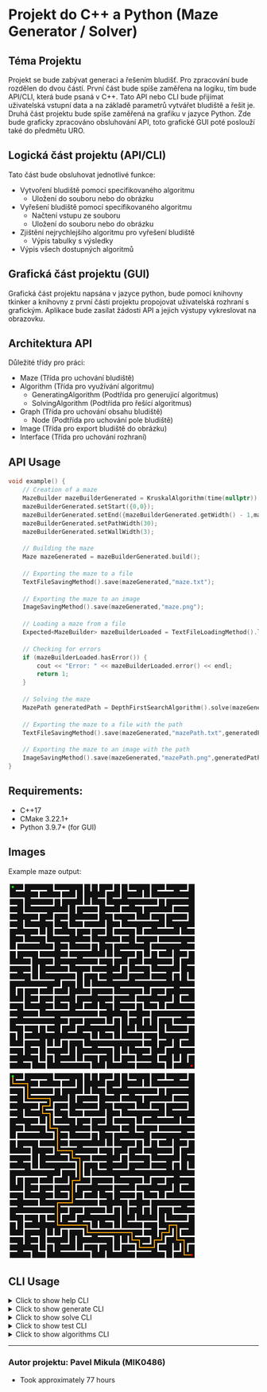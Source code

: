 # Projekt do C++ a Python (Maze Generator / Solver)


## Téma Projektu
Projekt se bude zabývat generaci a řešením bludišť. Pro zpracování bude rozdělen do dvou částí. 
První část bude spíše zaměřena na logiku, tím bude API/CLI, která bude psaná v C++. 
Tato API nebo CLI bude přijímat uživatelská vstupní data a na základě parametrů vytvářet bludiště a řešit je. 
Druhá část projektu bude spíše zaměřená na grafiku v jazyce Python. 
Zde bude graficky zpracováno obsluhování API, toto grafické GUI poté poslouží také do předmětu URO.

## Logická část projektu (API/CLI)
Tato část bude obsluhovat jednotlivé funkce:
 - Vytvoření bludiště pomocí specifikovaného algoritmu
   - Uložení do souboru nebo do obrázku
 - Vyřešení bludiště pomocí specifikovaného algoritmu
   - Načtení vstupu ze souboru
   - Uložení do souboru nebo do obrázku
 - Zjištění nejrychlejšího algoritmu pro vyřešení bludiště
   - Výpis tabulky s výsledky
 - Výpis všech dostupných algoritmů

## Grafická část projektu (GUI)
Grafická část projektu napsána v jazyce python, bude pomocí knihovny tkinker a 
knihovny z první části projektu propojovat uživatelská rozhraní s grafickým.
Aplikace bude zasílat žádosti API a jejich výstupy vykreslovat na obrazovku.

## Architektura API
Důležité třídy pro práci:
- Maze (Třída pro uchování bludiště)
- Algorithm (Třída pro využívání algoritmu)
  - GeneratingAlgorithm (Podtřída pro generujicí algoritmus)
  - SolvingAlgorithm (Podtřída pro řešící algoritmus)
- Graph (Třída pro uchování obsahu bludiště)
  - Node (Podtřída pro uchování pole bludiště)
- Image (Třída pro export bludiště do obrázku)
- Interface (Třída pro uchování rozhraní)

## API Usage
```c++
void example() {
    // Creation of a maze
    MazeBuilder mazeBuilderGenerated = KruskalAlgorithm(time(nullptr)).generate(10,10);
    mazeBuilderGenerated.setStart({0,0});
    mazeBuilderGenerated.setEnd({mazeBuilderGenerated.getWidth() - 1,mazeBuilderGenerated.getHeight() - 1});
    mazeBuilderGenerated.setPathWidth(30);
    mazeBuilderGenerated.setWallWidth(3);

    // Building the maze
    Maze mazeGenerated = mazeBuilderGenerated.build();

    // Exporting the maze to a file
    TextFileSavingMethod().save(mazeGenerated,"maze.txt");

    // Exporting the maze to an image
    ImageSavingMethod().save(mazeGenerated,"maze.png");

    // Loading a maze from a file
    Expected<MazeBuilder> mazeBuilderLoaded = TextFileLoadingMethod().load("maze.txt");

    // Checking for errors
    if (mazeBuilderLoaded.hasError()) {
        cout << "Error: " << mazeBuilderLoaded.error() << endl;
        return 1;
    }

    // Solving the maze
    MazePath generatedPath = DepthFirstSearchAlgorithm().solve(mazeGenerated);

    // Exporting the maze to a file with the path
    TextFileSavingMethod().save(mazeGenerated,"mazePath.txt",generatedPath);

    // Exporting the maze to an image with the path
    ImageSavingMethod().save(mazeGenerated,"mazePath.png",generatedPath);
}
```

## Requirements:
- C++17
- CMake 3.22.1+
- Python 3.9.7+ (for GUI)

## Images
Example maze output:

![Generated maze](assets/maze.png)
![Solved maze](assets/mazeSolved.png)

## CLI Usage
<details>
<summary>Click to show help CLI</summary>

```
 __  __               _      _ _
|  \/  |             | |    (_) |
| \  / | __ _ _______| |     _| |__
| |\/| |/ _` |_  / _ \ |    | | '_ \
| |  | | (_| |/ /  __/ |____| | |_) |
|_|  |_|\__,_/___\___|______|_|_.__/
Author: Pavel Mikula (MIK0486)

Format: mazelib <cmd> [options]

Commands:
  help                           | Show program help message (this)
  version, ver                   | Show programs version number
  generate, gen                  | Generate maze to file or image
  solve                          | Solve maze from file or image
  test                           | Test algorithms
  algorithms, algs, algos        | Show available algorithms

Options:
  -h, --help      | Show this help message and exit          | [boolean]
  -v, --version   | Show programs version number and exit    | [boolean]
```
</details>

<details>
<summary>Click to show generate CLI</summary>

```
Command: mazelib generate [options]

Options:
  -w, --width           | Width of maze                                     REQUIRED | [int]
  -h, --height          | Height of maze                                    REQUIRED | [int]
  -a, --algorithm       | Algorithm to generate maze                        REQUIRED | [string]
  -se, --seed           | Seed of the maze                                           | [double]
  -s, --start           | Start position of maze                                     | [int] [int]
  -e, --end             | End position of maze                                       | [int] [int]
  -pw, --pathWidth      | Width of the path between walls                            | [int]
  -ww, --wallWidth      | Width of wall between paths                                | [int]
  -f, --file            | Path to the file, where maze will be saved                 | [string]
  -i, --image           | Path to the image, where maze will be saved                | [string]
```
</details>

<details>
<summary>Click to show solve CLI</summary>

```
Command: mazelib solve [options]

Options:
  -fi, --fileIn         | Path to the input file of maze                    REQUIRED | [string]
  -a, --algorithm       | Algorithm to solve maze                           REQUIRED | [string]
  -s, --start           | Start position of maze                                     | [int] [int]
  -e, --end             | End position of maze                                       | [int] [int]
  -fo, --fileOut        | Path to the file, where maze will be saved                 | [string]
  -i, --image           | Path to the image, where maze will be saved                | [string]
```
</details>

<details>
<summary>Click to show test CLI</summary>

```
Command: mazelib test [options]

Options:
  -fi, --fileIn         | Path to the file, from which maze will be loaded  REQUIRED | [string]
  -a, --algorithm       | Algorithms to test, separated by commas                    | [string]
  -fo, --fileOut        | Path to the file, where maze will be saved                 | [string]
  -t, --table           | Output results printed in table                            |
```
</details>

<details>
<summary>Click to show algorithms CLI</summary>

```
Command: mazelib algorithms

Options:
  -o, --order           | Order of algorithms                                        | [string]
  -t, --type            | Type of algorithms                                         | [string]
  -d, --description     | Hide description of algorithms                             |
```
</details>

---
### Autor projektu: Pavel Mikula (MIK0486)
- Took approximately 77 hours
